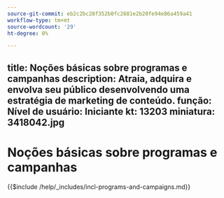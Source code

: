 ```yaml
---
source-git-commit: eb2c2bc28f352b0fc2681e2b20fe94e86a459a41
workflow-type: tm+mt
source-wordcount: '29'
ht-degree: 0%

---
```

title: Noções básicas sobre programas e campanhas description: Atraia, adquira e envolva seu público desenvolvendo uma estratégia de marketing de conteúdo.
função: Nível de usuário: Iniciante kt: 13203 miniatura: 3418042.jpg
---

# Noções básicas sobre programas e campanhas

{{$include /help/_includes/incl-programs-and-campaigns.md}}